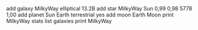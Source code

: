   
add galaxy MilkyWay elliptical 13.2B
add star MilkyWay Sun 0,99 0,98 5778 1,00
add planet Sun Earth terrestrial yes
add moon Earth Moon
print MilkyWay
stats
list galaxies
print MilkyWay

